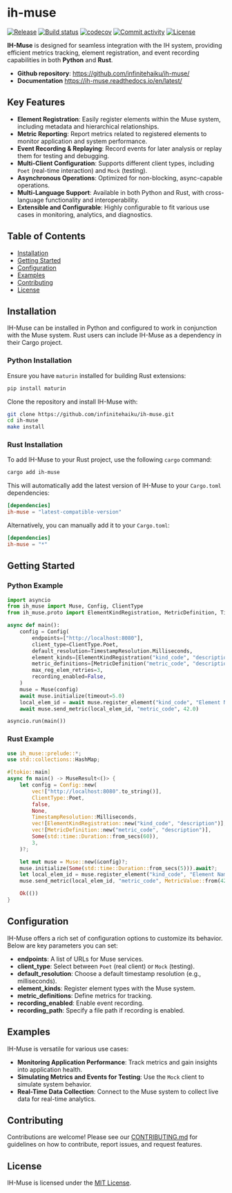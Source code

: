 # ih-muse

[![Release](https://img.shields.io/github/v/release/infinitehaiku/ih-muse)](https://img.shields.io/github/v/release/infinitehaiku/ih-muse)
[![Build status](https://img.shields.io/github/actions/workflow/status/infinitehaiku/ih-muse/main.yml?branch=main)](https://github.com/infinitehaiku/ih-muse/actions/workflows/main.yml?query=branch%3Amain)
[![codecov](https://codecov.io/gh/infinitehaiku/ih-muse/branch/main/graph/badge.svg)](https://codecov.io/gh/infinitehaiku/ih-muse)
[![Commit activity](https://img.shields.io/github/commit-activity/m/infinitehaiku/ih-muse)](https://img.shields.io/github/commit-activity/m/infinitehaiku/ih-muse)
[![License](https://img.shields.io/github/license/infinitehaiku/ih-muse)](https://img.shields.io/github/license/infinitehaiku/ih-muse)

**IH-Muse** is designed for seamless integration with the IH system, providing efficient metrics tracking, element registration, and event recording capabilities in both **Python** and **Rust**.

- **Github repository**: <https://github.com/infinitehaiku/ih-muse/>
- **Documentation** <https://ih-muse.readthedocs.io/en/latest/>

## Key Features

- **Element Registration**: Easily register elements within the Muse system, including metadata and hierarchical relationships.
- **Metric Reporting**: Report metrics related to registered elements to monitor application and system performance.
- **Event Recording & Replaying**: Record events for later analysis or replay them for testing and debugging.
- **Multi-Client Configuration**: Supports different client types, including `Poet` (real-time interaction) and `Mock` (testing).
- **Asynchronous Operations**: Optimized for non-blocking, async-capable operations.
- **Multi-Language Support**: Available in both Python and Rust, with cross-language functionality and interoperability.
- **Extensible and Configurable**: Highly configurable to fit various use cases in monitoring, analytics, and diagnostics.

## Table of Contents

- [Installation](#installation)
- [Getting Started](#getting-started)
- [Configuration](#configuration)
- [Examples](#examples)
- [Contributing](#contributing)
- [License](#license)

## Installation

IH-Muse can be installed in Python and configured to work in conjunction with the Muse system. Rust users can include IH-Muse as a dependency in their Cargo project.

### Python Installation

Ensure you have `maturin` installed for building Rust extensions:

```bash
pip install maturin
```

Clone the repository and install IH-Muse with:

```bash
git clone https://github.com/infinitehaiku/ih-muse.git
cd ih-muse
make install
```

### Rust Installation

To add IH-Muse to your Rust project, use the following `cargo` command:

```bash
cargo add ih-muse
```

This will automatically add the latest version of IH-Muse to your `Cargo.toml` dependencies:

```toml
[dependencies]
ih-muse = "latest-compatible-version"
```

Alternatively, you can manually add it to your `Cargo.toml`:

```toml
[dependencies]
ih-muse = "*"
```

## Getting Started

### Python Example

```python
import asyncio
from ih_muse import Muse, Config, ClientType
from ih_muse.proto import ElementKindRegistration, MetricDefinition, TimestampResolution

async def main():
    config = Config(
        endpoints=["http://localhost:8080"],
        client_type=ClientType.Poet,
        default_resolution=TimestampResolution.Milliseconds,
        element_kinds=[ElementKindRegistration("kind_code", "description")],
        metric_definitions=[MetricDefinition("metric_code", "description")],
        max_reg_elem_retries=3,
        recording_enabled=False,
    )
    muse = Muse(config)
    await muse.initialize(timeout=5.0)
    local_elem_id = await muse.register_element("kind_code", "Element Name", metadata={}, parent_id=None)
    await muse.send_metric(local_elem_id, "metric_code", 42.0)

asyncio.run(main())
```

### Rust Example

```rust
use ih_muse::prelude::*;
use std::collections::HashMap;

#[tokio::main]
async fn main() -> MuseResult<()> {
    let config = Config::new(
        vec!["http://localhost:8080".to_string()],
        ClientType::Poet,
        false,
        None,
        TimestampResolution::Milliseconds,
        vec![ElementKindRegistration::new("kind_code", "description")],
        vec![MetricDefinition::new("metric_code", "description")],
        Some(std::time::Duration::from_secs(60)),
        3,
    )?;

    let mut muse = Muse::new(&config)?;
    muse.initialize(Some(std::time::Duration::from_secs(5))).await?;
    let local_elem_id = muse.register_element("kind_code", "Element Name".to_string(), HashMap::new(), None).await?;
    muse.send_metric(local_elem_id, "metric_code", MetricValue::from(42.0)).await?;

    Ok(())
}
```

## Configuration

IH-Muse offers a rich set of configuration options to customize its behavior. Below are key parameters you can set:

- **endpoints**: A list of URLs for Muse services.
- **client_type**: Select between `Poet` (real client) or `Mock` (testing).
- **default_resolution**: Choose a default timestamp resolution (e.g., milliseconds).
- **element_kinds**: Register element types with the Muse system.
- **metric_definitions**: Define metrics for tracking.
- **recording_enabled**: Enable event recording.
- **recording_path**: Specify a file path if recording is enabled.

## Examples

IH-Muse is versatile for various use cases:

- **Monitoring Application Performance**: Track metrics and gain insights into application health.
- **Simulating Metrics and Events for Testing**: Use the `Mock` client to simulate system behavior.
- **Real-Time Data Collection**: Connect to the Muse system to collect live data for real-time analytics.

## Contributing

Contributions are welcome! Please see our [CONTRIBUTING.md](CONTRIBUTING.md) for guidelines on how to contribute, report issues, and request features.

## License

IH-Muse is licensed under the [MIT License](LICENSE).
